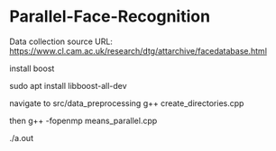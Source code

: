 # Parallel-Face-Recognition

Data collection source URL: https://www.cl.cam.ac.uk/research/dtg/attarchive/facedatabase.html

install boost

sudo apt install libboost-all-dev


navigate to
src/data_preprocessing
g++ create_directories.cpp

then
g++ -fopenmp means_parallel.cpp

./a.out
